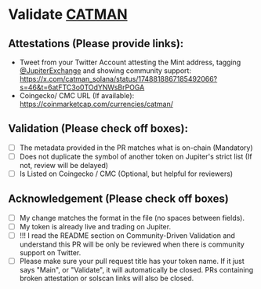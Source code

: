 # Validate [CATMAN](https://solscan.io/token/EavJDLh8cYTAnt3QDitpKGMsPL2hq1My5g9R2P6at6Lc)

## Attestations (Please provide links):
- Tweet from your Twitter Account attesting the Mint address, tagging [@JupiterExchange](https://twitter.com/JupiterExchange) and showing community support: https://x.com/catman_solana/status/1748818867185492066?s=46&t=6atFTC3o0TOdYNWsBrPOGA
- Coingecko/ CMC URL (If available): https://coinmarketcap.com/currencies/catman/

## Validation (Please check off boxes):
- [ ] The metadata provided in the PR matches what is on-chain (Mandatory)
- [ ] Does not duplicate the symbol of another token on Jupiter's strict list (If not, review will be delayed)
- [ ] Is Listed on Coingecko / CMC (Optional, but helpful for reviewers)  

## Acknowledgement (Please check off boxes)
- [ ] My change matches the format in the file (no spaces between fields).
- [ ] My token is already live and trading on Jupiter.
- [ ] !!! I read the README section on Community-Driven Validation and understand this PR will be only be reviewed when there is community support on Twitter.
- [ ] Please make sure your pull request title has your token name. If it just says "Main", or "Validate", it will automatically be closed. PRs containing broken attestation or solscan links will also be closed.
